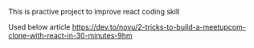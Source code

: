 This is practive project to improve react coding skill


Used below article
https://dev.to/novu/2-tricks-to-build-a-meetupcom-clone-with-react-in-30-minutes-9hm